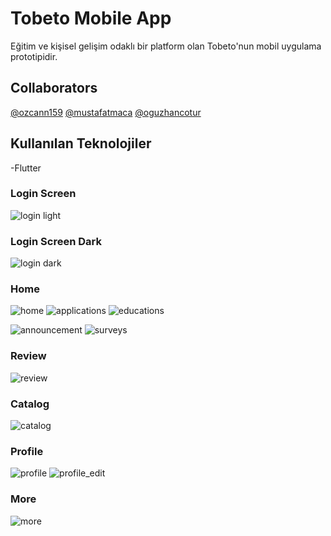# Tobeto Mobile App
Eğitim ve kişisel gelişim odaklı bir platform olan Tobeto'nun mobil uygulama prototipidir.

## Collaborators
[@ozcann159](https://www.github.com/ozcann159)
[@mustafatmaca](https://www.github.com/mustafatmaca)
[@oguzhancotur](https://www.github.com/oguzhancotur)

## Kullanılan Teknolojiler
-Flutter

### Login Screen
![login light](https://github.com/mustafatmaca/tobeto_app/assets/58891564/0155c27c-dda2-4d1d-a33c-7b8aa1ebcdfa)

### Login Screen Dark
![login dark](https://github.com/mustafatmaca/tobeto_app/assets/58891564/e465bdab-a113-40e2-9dbf-5153fbd0a446)

### Home
![home](https://github.com/mustafatmaca/tobeto_app/assets/58891564/4d3e2dd4-502e-4335-8422-3f5fc6745848) ![applications](https://github.com/mustafatmaca/tobeto_app/assets/58891564/ae605e32-e9b8-4d1b-bc20-05deff9a14e8) ![educations](https://github.com/mustafatmaca/tobeto_app/assets/58891564/791f69da-0ddc-452d-9155-197b347c8701) 

![announcement](https://github.com/mustafatmaca/tobeto_app/assets/58891564/e9ed67a1-926f-4db1-9ff9-48a9d9e93b00) ![surveys](https://github.com/mustafatmaca/tobeto_app/assets/58891564/79e9b821-ab95-44d2-9369-df719650a3b2)

### Review
![review](https://github.com/mustafatmaca/tobeto_app/assets/58891564/0967a08a-6eb7-4e9f-8f3f-8c95dd868247)

### Catalog
![catalog](https://github.com/mustafatmaca/tobeto_app/assets/58891564/d58936b2-b614-4012-8b33-ebfbc2fdc2f9)

### Profile
![profile](https://github.com/mustafatmaca/tobeto_app/assets/58891564/222d6a8e-4044-4972-b070-270da3fe6dbf) ![profile_edit](https://github.com/mustafatmaca/tobeto_app/assets/58891564/ae28f31c-9021-4f64-868c-4d8d119fd4c4)

### More
![more](https://github.com/mustafatmaca/tobeto_app/assets/58891564/b71ded8b-4566-4c54-a066-d543364da413)



